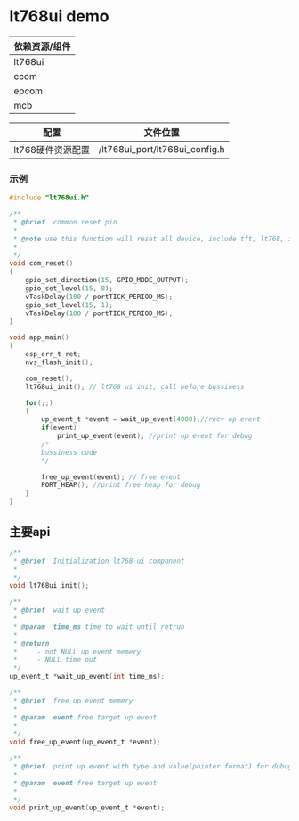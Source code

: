 # lt768ui demo



| 依赖资源/组件 |
| ------------- |
| lt768ui     |
| ccom          |
| epcom         |
| mcb         |



| 配置              | 文件位置                       |
| ----------------- | ------------------------------ |
| lt768硬件资源配置 | /lt768ui_port/lt768ui_config.h |



### 示例

```c
#include "lt768ui.h"

/**
 * @brief  common reset pin
 * 
 * @note use this function will reset all device, include tft, lt768, i2c device. define for temporary
 *
 */
void com_reset()
{
	gpio_set_direction(15, GPIO_MODE_OUTPUT);
	gpio_set_level(15, 0);
	vTaskDelay(100 / portTICK_PERIOD_MS);
	gpio_set_level(15, 1);
	vTaskDelay(100 / portTICK_PERIOD_MS);
}

void app_main()
{
    esp_err_t ret;
    nvs_flash_init();

	com_reset();
	lt768ui_init(); // lt768 ui init, call before bussiness

	for(;;)
	{
		up_event_t *event = wait_up_event(4000);//recv up event
		if(event)
			print_up_event(event); //print up event for debug
		/*
		bussiness code
		*/

		free_up_event(event); // free event
		PORT_HEAP(); //print free heap for debug
	}
}

```



## 主要api

```c
/**
 * @brief  Initialization lt768 ui component
 * 
 */
void lt768ui_init();

/**
 * @brief  wait up event
 * 
 * @param  time_ms time to wait until retrun
 * 
 * @return
 *     - not NULL up event memery
 *     - NULL time out
 */
up_event_t *wait_up_event(int time_ms);

/**
 * @brief  free up event memery
 * 
 * @param  event free target up event
 * 
 */
void free_up_event(up_event_t *event);

/**
 * @brief  print up event with type and value(pointer format) for dubug
 * 
 * @param  event free target up event
 * 
 */
void print_up_event(up_event_t *event);
```

